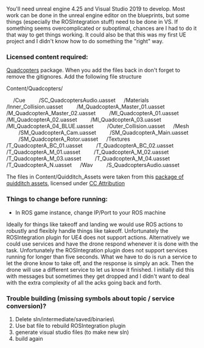 
You'll need unreal engine 4.25 and Visual Studio 2019 to develop. Most work can be done in the unreal engine editor on the blueprints, but some things (especially the ROSIntegration stuff)
need to be done in VS. If something seems overcomplicated or suboptimal, chances are I had to do it that way to get things working. It could also be that this was my first UE project and I
didn't know how to do something the "right" way.


### Licensed content required:
[Quadcopters](https://unrealengine.com/marketplace/en-US/product/quadcopters) package. When you add the files back in don't forget to remove the gitignores. Add the following file structure


Content/Quadcopters/

&emsp;    /Cue
&emsp;&emsp;        /SC_QuadcoptersAudio.uasset
&emsp;    /Materials
&emsp;&emsp;        /Inner_Collision.uasset
&emsp;&emsp;        /M_QuadcopterA_Master_01.uasset
&emsp;&emsp;        /M_QuadcopterA_Master_02.uasset
&emsp;&emsp;        /MI_QuadcopterA_01.uasset
&emsp;&emsp;        /MI_QuadcopterA_02.uasset
&emsp;&emsp;        /MI_QuadcopterA_03.uasset
&emsp;&emsp;        /MI_QuadcopterA_04_BLUE.uasset
&emsp;&emsp;        /Outer_Collision.uasset
&emsp;    /Mesh
&emsp;&emsp;        /SM_QuadcopterA_Cam.uasset
&emsp;&emsp;        /SM_QuadcopterA_Main.uasset
&emsp;&emsp;        /SM_QuadcopterA_Rotor.uasset
&emsp;    /Textures
&emsp;&emsp;        /T_QuadcopterA_BC_01.uasset
&emsp;&emsp;        /T_QuadcopterA_BC_02.uasset
&emsp;&emsp;        /T_QuadcopterA_M_01.uasset
&emsp;&emsp;        /T_QuadcopterA_M_02.uasset
&emsp;&emsp;        /T_QuadcopterA_M_03.uasset
&emsp;&emsp;        /T_QuadcopterA_M_04.uasset
&emsp;&emsp;        /T_QuadcopterA_N.uasset
&emsp;    /Wav
&emsp;&emsp;        /S_QuadcoptersAudio.uasset


The files in Content/Quidditch_Assets were taken from this [package of quidditch assets](https://sketchfab.com/3d-models/quidditch-assets-1bd62f6e20c8414484b9ede6a3458f78), licensed under [CC Attribution](https://creativecommons.org/licenses/by/4.0/)


### Things to change before running:
- In ROS game instance, change IP/Port to your ROS machine

Ideally for things like takeoff and landing we would use ROS actions to robustly and flexibly handle things like takeoff. Unfortunately the ROSIntegration plugin for UE4 does not support actions.
Alternatively we could use services and have the drone respond whenever it is done with the task. Unfortunately the ROSIntegration plugin does not support services running for longer than five seconds.
What we have to do is run a service to let the drone know to take off, and the response is simply an ack. Then the drone will use a different service to let us know it finished.
I initially did this with messages but sometimes they get dropped and I didn't want to deal with the extra complexity of all the acks going back and forth.



### Trouble building (missing symbols about topic / service conversion)?

1. Delete sln/intermediate/saved/binaries\
1. Use bat file to rebuild ROSIntegration plugin
1. generate visual studio files (to make new sln)
1. build again

